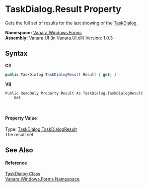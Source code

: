 # TaskDialog.Result Property 
 

Gets the full set of results for the last showing of the <a href="0e4976bb-9701-b107-c589-9d00dabbbae0">TaskDialog</a>.

**Namespace:**&nbsp;<a href="c580cf52-4028-70db-28d0-f9b1abc03861">Vanara.Windows.Forms</a><br />**Assembly:**&nbsp;Vanara.UI (in Vanara.UI.dll) Version: 1.0.3

## Syntax

**C#**<br />
``` C#
public TaskDialog.TaskDialogResult Result { get; }
```

**VB**<br />
``` VB
Public ReadOnly Property Result As TaskDialog.TaskDialogResult
	Get
```

<br />

#### Property Value
Type: <a href="08944530-3887-77ec-02d3-3cd6adc64ab4">TaskDialog.TaskDialogResult</a><br />The result set.

## See Also


#### Reference
<a href="0e4976bb-9701-b107-c589-9d00dabbbae0">TaskDialog Class</a><br /><a href="c580cf52-4028-70db-28d0-f9b1abc03861">Vanara.Windows.Forms Namespace</a><br />